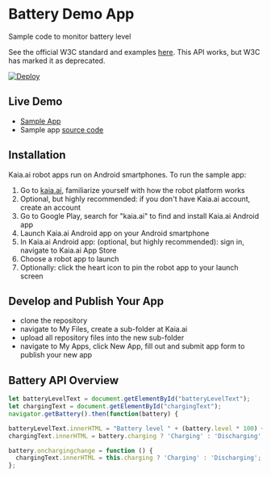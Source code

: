 # Battery Demo App
Sample code to monitor battery level

See the official W3C standard and examples [here](https://www.w3.org/TR/battery-status/). This API works, but W3C has marked it as deprecated.

[![Deploy](https://www.oomwoo.com/wp-content/uploads/2018/11/deploy.png)](https://kaia.ai/deploy)

## Live Demo
- [Sample App](https://kaia.ai/view-app/5bd549fd96bf4d605ba2500d)
- Sample app [source code](https://github.com/kaiaai/sample-apps/tree/master/battery)

## Installation
Kaia.ai robot apps run on Android smartphones. To run the sample app:
1. Go to [kaia.ai](https://kaia.ai/), familiarize yourself with how the robot platform works
2. Optional, but highly recommended: if you don't have Kaia.ai account, create an account
3. Go to Google Play, search for "kaia.ai" to find and install Kaia.ai Android app
4. Launch Kaia.ai Android app on your Android smartphone
5. In Kaia.ai Android app: (optional, but highly recommended): sign in, navigate to Kaia.ai App Store
6. Choose a robot app to launch
7. Optionally: click the heart icon to pin the robot app to your launch screen 

## Develop and Publish Your App
- clone the repository
- navigate to My Files, create a sub-folder at Kaia.ai
- upload all repository files into the new sub-folder
- navigate to My Apps, click New App, fill out and submit app form to publish your new app

## Battery API Overview
```js
let batteryLevelText = document.getElementById("batteryLevelText");
let chargingText = document.getElementById("chargingText");
navigator.getBattery().then(function(battery) {

batteryLevelText.innerHTML = "Battery level " + (battery.level * 100) + "%";
chargingText.innerHTML = battery.charging ? 'Charging' : 'Discharging';

battery.onchargingchange = function () {
  chargingText.innerHTML = this.charging ? 'Charging' : 'Discharging';;
};
````
